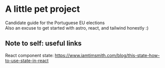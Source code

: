 # A little pet project

Candidate guide for the Portuguese EU elections  
Also an excuse to get started with astro, react, and tailwind honestly :)  


## Note to self: useful links

React component state: https://www.iamtimsmith.com/blog/this-state-how-to-use-state-in-react

